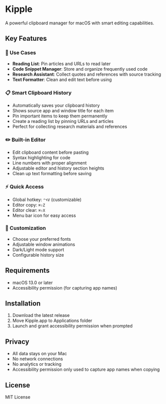 # Kipple

A powerful clipboard manager for macOS with smart editing capabilities.

## Key Features

### 🔖 Use Cases
- **Reading List**: Pin articles and URLs to read later
- **Code Snippet Manager**: Store and organize frequently used code
- **Research Assistant**: Collect quotes and references with source tracking
- **Text Formatter**: Clean and edit text before using

### 📋 Smart Clipboard History
- Automatically saves your clipboard history
- Shows source app and window title for each item
- Pin important items to keep them permanently
- Create a reading list by pinning URLs and articles
- Perfect for collecting research materials and references

### ✏️ Built-in Editor
- Edit clipboard content before pasting
- Syntax highlighting for code
- Line numbers with proper alignment
- Adjustable editor and history section heights
- Clean up text formatting before saving

### ⚡ Quick Access
- Global hotkey: `⌃⌥V` (customizable)
- Editor copy: `⌘⇧Z`
- Editor clear: `⌘⇧X`
- Menu bar icon for easy access

### 🎨 Customization
- Choose your preferred fonts
- Adjustable window animations
- Dark/Light mode support
- Configurable history size

## Requirements
- macOS 13.0 or later
- Accessibility permission (for capturing app names)

## Installation
1. Download the latest release
2. Move Kipple.app to Applications folder
3. Launch and grant accessibility permission when prompted

## Privacy
- All data stays on your Mac
- No network connections
- No analytics or tracking
- Accessibility permission only used to capture app names when copying

## License
MIT License